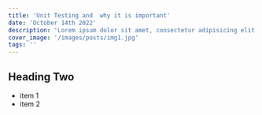 ```yaml
---
title: 'Unit Testing and  why it is important'
date: 'October 14th 2022'
description: 'Lorem ipsum dolor sit amet, consectetur adipisicing elit. Voluptatibus quia, nulla! Maiores et perferendis eaque, exercitationem praesentium nihil.'
cover_image: '/images/posts/img1.jpg'
tags: ''
---
```


## Heading Two

- item 1
- item 2
